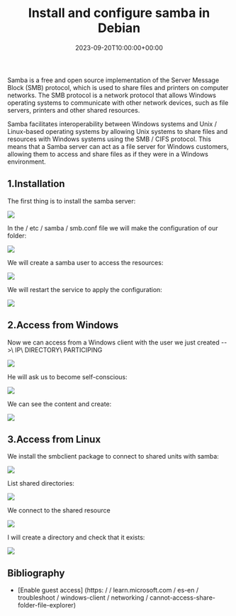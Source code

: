 ﻿---
title: "Install and configure samba in Debian"
date: 2023-09-20T10:00:00+00:00
description: Install and configure samba in Debian
tags: [Debian 12,Sistemas,ISO,ASO]
hero: images/sistemas/samba_debian/portada.png
---


Samba is a free and open source implementation of the Server Message Block (SMB) protocol, which is used to share files and printers on computer networks. The SMB protocol is a network protocol that allows Windows operating systems to communicate with other network devices, such as file servers, printers and other shared resources.

Samba facilitates interoperability between Windows systems and Unix / Linux-based operating systems by allowing Unix systems to share files and resources with Windows systems using the SMB / CIFS protocol. This means that a Samba server can act as a file server for Windows customers, allowing them to access and share files as if they were in a Windows environment.

## 1.Installation

The first thing is to install the samba server:

![](/sistemas/samba_debian/img/Aspose.Words.7699cd74-f258-4715-a7b4-6d378b49c946.001.png)

In the / etc / samba / smb.conf file we will make the configuration of our folder:

![](/sistemas/samba_debian/img/Aspose.Words.7699cd74-f258-4715-a7b4-6d378b49c946.002.png)

We will create a samba user to access the resources:

![](/sistemas/samba_debian/img/Aspose.Words.7699cd74-f258-4715-a7b4-6d378b49c946.003.png)

We will restart the service to apply the configuration:

![](/sistemas/samba_debian/img/Aspose.Words.7699cd74-f258-4715-a7b4-6d378b49c946.004.png)

## 2.Access from Windows

Now we can access from a Windows client with the user we just created -- >\\ IP\ DIRECTORY\ PARTICIPING

![](/sistemas/samba_debian/img/Aspose.Words.7699cd74-f258-4715-a7b4-6d378b49c946.005.png)

He will ask us to become self-conscious:

![](/sistemas/samba_debian/img/Aspose.Words.7699cd74-f258-4715-a7b4-6d378b49c946.006.png)

We can see the content and create:

![](/sistemas/samba_debian/img/Aspose.Words.7699cd74-f258-4715-a7b4-6d378b49c946.007.png)

## 3.Access from Linux

We install the smbclient package to connect to shared units with samba:

![](/sistemas/samba_debian/img/Aspose.Words.7699cd74-f258-4715-a7b4-6d378b49c946.008.png)

List shared directories:

![](/sistemas/samba_debian/img/Aspose.Words.7699cd74-f258-4715-a7b4-6d378b49c946.009.png)

We connect to the shared resource

![](/sistemas/samba_debian/img/Aspose.Words.7699cd74-f258-4715-a7b4-6d378b49c946.010.png)

I will create a directory and check that it exists:

![](/sistemas/samba_debian/img/Aspose.Words.7699cd74-f258-4715-a7b4-6d378b49c946.011.png)

## Bibliography

- [Enable guest access] (https: / / learn.microsoft.com / es-en / troubleshoot / windows-client / networking / cannot-access-share-folder-file-explorer)

